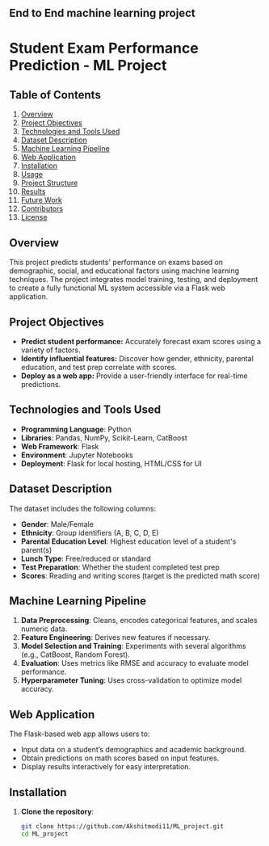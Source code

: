 ## End to End machine learning project
# Student Exam Performance Prediction - ML Project

## Table of Contents
1. [Overview](#overview)
2. [Project Objectives](#project-objectives)
3. [Technologies and Tools Used](#technologies-and-tools-used)
4. [Dataset Description](#dataset-description)
5. [Machine Learning Pipeline](#machine-learning-pipeline)
6. [Web Application](#web-application)
7. [Installation](#installation)
8. [Usage](#usage)
9. [Project Structure](#project-structure)
10. [Results](#results)
11. [Future Work](#future-work)
12. [Contributors](#contributors)
13. [License](#license)

## Overview
This project predicts students' performance on exams based on demographic, social, and educational factors using machine learning techniques. The project integrates model training, testing, and deployment to create a fully functional ML system accessible via a Flask web application.

## Project Objectives
- **Predict student performance:** Accurately forecast exam scores using a variety of factors.
- **Identify influential features:** Discover how gender, ethnicity, parental education, and test prep correlate with scores.
- **Deploy as a web app:** Provide a user-friendly interface for real-time predictions.

## Technologies and Tools Used
- **Programming Language**: Python
- **Libraries**: Pandas, NumPy, Scikit-Learn, CatBoost
- **Web Framework**: Flask
- **Environment**: Jupyter Notebooks
- **Deployment**: Flask for local hosting, HTML/CSS for UI

## Dataset Description
The dataset includes the following columns:
- **Gender**: Male/Female
- **Ethnicity**: Group identifiers (A, B, C, D, E)
- **Parental Education Level**: Highest education level of a student's parent(s)
- **Lunch Type**: Free/reduced or standard
- **Test Preparation**: Whether the student completed test prep
- **Scores**: Reading and writing scores (target is the predicted math score)

## Machine Learning Pipeline
1. **Data Preprocessing**: Cleans, encodes categorical features, and scales numeric data.
2. **Feature Engineering**: Derives new features if necessary.
3. **Model Selection and Training**: Experiments with several algorithms (e.g., CatBoost, Random Forest).
4. **Evaluation**: Uses metrics like RMSE and accuracy to evaluate model performance.
5. **Hyperparameter Tuning**: Uses cross-validation to optimize model accuracy.

## Web Application
The Flask-based web app allows users to:
- Input data on a student’s demographics and academic background.
- Obtain predictions on math scores based on input features.
- Display results interactively for easy interpretation. 

## Installation
1. **Clone the repository**:
   ```bash
   git clone https://github.com/Akshitmodi11/ML_project.git
   cd ML_project
